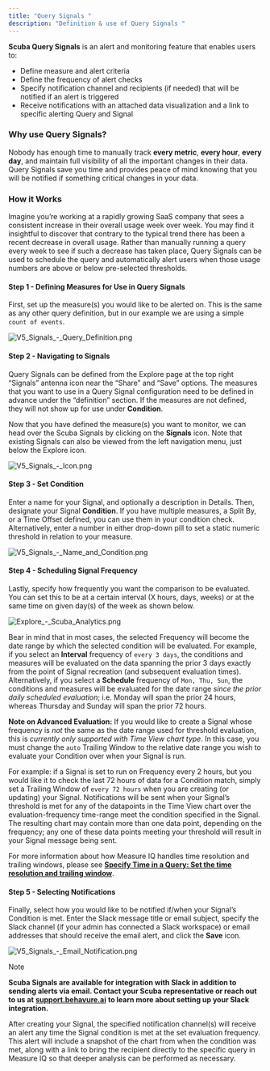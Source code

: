 ```yaml
---
title: "Query Signals "
description: "Definition & use of Query Signals "
---
```

**Scuba Query Signals** is an alert and monitoring feature that enables users to: 

- Define measure and alert criteria
- Define the frequency of alert checks
- Specify notification channel and recipients (if needed) that will be notified if an alert is triggered
- Receive notifications with an attached data visualization and a link to specific alerting Query and Signal

### Why use Query Signals?

Nobody has enough time to manually track **every metric**, **every hour**, **every day**, and maintain full visibility of all the important changes in their data. Query Signals save you time and provides peace of mind knowing that you will be notified if something critical changes in your data. 

### How it Works

Imagine you’re working at a rapidly growing SaaS company that sees a consistent increase in their overall usage week over week. You may find it insightful to discover that contrary to the typical trend there has been a recent decrease in overall usage. Rather than manually running a query every week to see if such a decrease has taken place, Query Signals can be used to schedule the query and automatically alert users when those usage numbers are above or below pre-selected thresholds.

#### Step 1 - Defining Measures for Use in Query Signals

First, set up the measure(s) you would like to be alerted on. This is the same as any other query definition, but in our example we are using a simple `count of events`.

![V5_Signals_-_Query_Definition.png](./attachments/V5_Signals_-_Query_Definition.png)

#### Step 2 - Navigating to Signals 

Query Signals can be defined from the Explore page at the top right “Signals” antenna icon near the “Share” and “Save” options. The measures that you want to use in a Query Signal configuration need to be defined in advance under the “definition” section. If the measures are not defined, they will not show up for use under **Condition**.

Now that you have defined the measure(s) you want to monitor, we can head over the Scuba Signals by clicking on the **Signals** icon. Note that existing Signals can also be viewed from the left navigation menu, just below the Explore icon.

![V5_Signals_-_Icon.png](./attachments/V5_Signals_-_Icon.png)

#### Step 3 - Set Condition

Enter a name for your Signal, and optionally a description in Details. Then, designate your Signal **Condition**. If you have multiple measures, a Split By, or a Time Offset defined, you can use them in your condition check. Alternatively, enter a number in either drop-down pill to set a static numeric threshold in relation to your measure.

![V5_Signals_-_Name_and_Condition.png](./attachments/V5_Signals_-_Name_and_Condition.png)

#### Step 4 - Scheduling Signal Frequency

Lastly, specify how frequently you want the comparison to be evaluated. You can set this to be at a certain interval (X hours, days, weeks) or at the same time on given day(s) of the week as shown below.

![Explore_-_Scuba_Analytics.png](./attachments/Explore_-_Scuba_Analytics.png)

Bear in mind that in most cases, the selected Frequency will become the date range by which the selected condition will be evaluated. For example, if you select an **Interval** frequency of `every 3 days`, the conditions and measures will be evaluated on the data spanning the prior 3 days exactly from the point of Signal recreation (and subsequent evaluation times). Alternatively, if you select a **Schedule** frequency of `Mon, Thu, Sun`, the conditions and measures will be evaluated for the date range *since the prior daily scheduled evaluation*; i.e. Monday will span the prior 24 hours, whereas Thursday and Sunday will span the prior 72 hours.

**Note on Advanced Evaluation:** If you would like to create a Signal whose frequency is *not* the same as the date range used for threshold evaluation, this is *currently only supported with Time View chart type*. In this case, you must change the `auto` Trailing Window to the relative date range you wish to evaluate your Condition over when your Signal is run.

For example: if a Signal is set to run on Frequency every 2 hours, but you would like it to check the last 72 hours of data for a Condition match, simply set a Trailing Window of `every 72 hours` when you are creating (or updating) your Signal. Notifications will be sent when your Signal’s threshold is met for any of the datapoints in the Time View chart over the evaluation-frequency time-range meet the condition specified in the Signal. The resulting chart may contain more than one data point, depending on the frequency; any one of these data points meeting your threshold will result in your Signal message being sent.

For more information about how Measure IQ handles time resolution and trailing windows, please see [**Specify Time in a Query: Set the time resolution and trailing window**](https://behavure.ai/docs/wiki/spaces/SGV/pages/2139259987/Specify+Time+in+a+Query+v5#Set-the-time-resolution-and-trailing-window).

#### Step 5 - Selecting Notifications

Finally, select how you would like to be notified if/when your Signal’s Condition is met. Enter the Slack message title or email subject, specify the Slack channel (if your admin has connected a Slack workspace) or email addresses that should receive the email alert, and click the **Save** icon.

![V5_Signals_-_Email_Notification.png](./attachments/V5_Signals_-_Email_Notification.png)

> [!NOTE]
> **Scuba Signals are available for integration with Slack in addition to sending alerts via email. Contact your Scuba representative or reach out to us at** [**support.behavure.ai**](http://support.behavure.ai) **to learn more about setting up your Slack integration.**

After creating your Signal, the specified notification channel(s) will receive an alert any time the Signal condition is met at the set evaluation frequency. This alert will include a snapshot of the chart from when the condition was met, along with a link to bring the recipient directly to the specific query in Measure IQ so that deeper analysis can be performed as necessary.